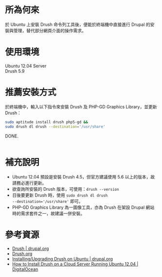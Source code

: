所為何來
=
於 Ubuntu 上安裝 Drush 命令列工具後，便能於終端機中直接進行 Drupal 的安裝與管理，替代部分網頁介面的操作需求。


使用環境
=
Ubuntu 12.04 Server  
Drush 5.9


推薦安裝方式
=
於終端機中，輸入以下指令來安裝 Drush 及 PHP-GD Graphics Library，並更新 Drush：
```bash
sudo aptitude install drush php5-gd && 
sudo drush dl drush --destination='/usr/share'
```
DONE.
<br>
<br>

補充說明
=
* Ubuntu 12.04 預設是安裝 Drush 4.5，但官方建議使用 5.6 以上的版本，故請務必進行更新。
* 欲查詢所安裝的 Drush 版本，可使用：<code>drush --version</code>
* 日後要更新 Drush 時，使用 <code>sudo drush dl drush --destination='/usr/share'</code> 即可。
* PHP-GD Graphics Library 為一圖像工具，亦為 Drush 在架設 Drupal 網站時的需求套件之一，故建議一併安裝。

參考資源
=
* [Drush | drupal.org](https://drupal.org/project/drush)
* [Drush.org](http://www.drush.org/)
* [Installing/Upgrading Drush on Ubuntu | drupal.org](https://drupal.org/node/1248790)
* [How to Install Drush on a Cloud Server Running Ubuntu 12.04 | DigitalOcean](https://www.digitalocean.com/community/articles/how-to-install-drush-on-a-cloud-server-running-ubuntu-12-04)
